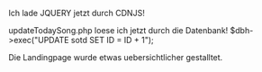 Ich lade JQUERY jetzt durch CDNJS!
<script src="https://cdnjs.cloudflare.com/ajax/libs/jquery/3.7.0/jquery.min.js" 
integrity="sha512-3gJwYpMe3QewGELv8k/BX9vcqhryRdzRMxVfq6ngyWXwo03GFEzjsUm8Q7RZcHPHksttq7/GFoxjCVUjkjvPdw==" 
crossorigin="anonymous" referrerpolicy="no-referrer">
</script>

updateTodaySong.php loese ich jetzt durch die Datenbank!
$dbh->exec("UPDATE sotd SET ID = ID + 1");

Die Landingpage wurde etwas uebersichtlicher gestalltet. 